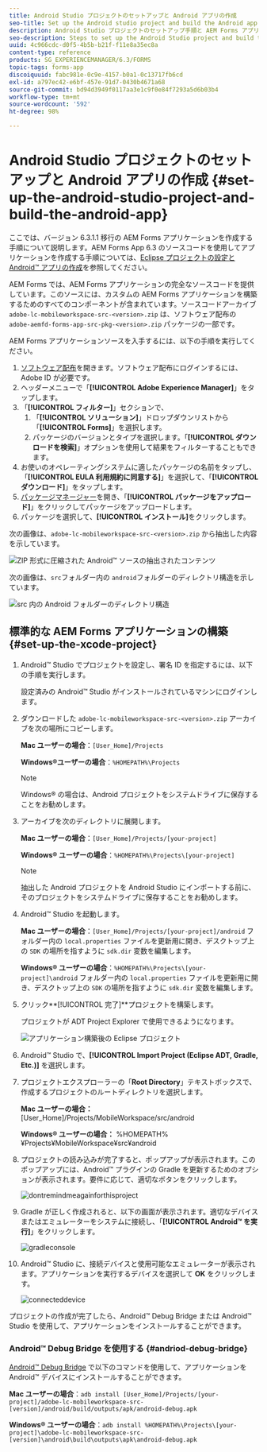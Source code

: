 ```yaml
---
title: Android Studio プロジェクトのセットアップと Android アプリの作成
seo-title: Set up the Android studio project and build the Android app
description: Android Studio プロジェクトのセットアップ手順と AEM Forms アプリケーションのインストーラーの作成手順
seo-description: Steps to set up the Android Studio project and build the installer for the AEM Forms app
uuid: 4c966cdc-d0f5-4b5b-b21f-f11e8a35ec8a
content-type: reference
products: SG_EXPERIENCEMANAGER/6.3/FORMS
topic-tags: forms-app
discoiquuid: fabc981e-0c9e-4157-b0a1-0c13717fb6cd
exl-id: a797ec42-e6bf-457e-91d7-0430b4671a68
source-git-commit: bd94d3949f0117aa3e1c9f0e84f7293a5d6b03b4
workflow-type: tm+mt
source-wordcount: '592'
ht-degree: 98%

---
```


# Android Studio プロジェクトのセットアップと Android アプリの作成 {#set-up-the-android-studio-project-and-build-the-android-app}

ここでは、バージョン 6.3.1.1 移行の AEM Forms アプリケーションを作成する手順について説明します。AEM Forms App 6.3 のソースコードを使用してアプリケーションを作成する手順については、[Eclipse プロジェクトの設定と Android™ アプリの作成](/help/forms/using/setup-eclipse-project-build-installer.md)を参照してください。

AEM Forms では、AEM Forms アプリケーションの完全なソースコードを提供しています。このソースには、カスタムの AEM Forms アプリケーションを構築するためのすべてのコンポーネントが含まれています。ソースコードアーカイブ `adobe-lc-mobileworkspace-src-<version>.zip` は、ソフトウェア配布の `adobe-aemfd-forms-app-src-pkg-<version>.zip` パッケージの一部です。

AEM Forms アプリケーションソースを入手するには、以下の手順を実行してください。

1. [ソフトウェア配布](https://experience.adobe.com/downloads)を開きます。ソフトウェア配布にログインするには、Adobe ID が必要です。
1. ヘッダーメニューで「**[!UICONTROL Adobe Experience Manager]**」をタップします。
1. 「**[!UICONTROL フィルター]**」セクションで、
   1. 「**[!UICONTROL ソリューション]**」ドロップダウンリストから「**[!UICONTROL Forms]**」を選択します。
   2. パッケージのバージョンとタイプを選択します。「**[!UICONTROL ダウンロードを検索]**」オプションを使用して結果をフィルターすることもできます。
1. お使いのオペレーティングシステムに適したパッケージの名前をタップし、「**[!UICONTROL EULA 利用規約に同意する]**」を選択して、「**[!UICONTROL ダウンロード]**」をタップします。
1. [パッケージマネージャー](https://docs.adobe.com/content/help/ja/experience-manager-65/administering/contentmanagement/package-manager.html)を開き、「**[!UICONTROL パッケージをアップロード]**」をクリックしてパッケージをアップロードします。
1. パッケージを選択して、**[!UICONTROL インストール]**&#x200B;をクリックします。

次の画像は、`adobe-lc-mobileworkspace-src-<version>.zip` から抽出した内容を示しています。

![ZIP 形式に圧縮された Android™ ソースの抽出されたコンテンツ](assets/mws-content-1.png)

次の画像は、`src`フォルダー内の `android`フォルダーのディレクトリ構造を示しています。

![src 内の Android フォルダーのディレクトリ構造](assets/android-folder.png)

## 標準的な AEM Forms アプリケーションの構築 {#set-up-the-xcode-project}

1. Android™ Studio でプロジェクトを設定し、署名 ID を指定するには、以下の手順を実行します。

   設定済みの Android™ Studio がインストールされているマシンにログインします。

1. ダウンロードした `adobe-lc-mobileworkspace-src-<version>.zip` アーカイブを次の場所にコピーします。

   **Mac ユーザーの場合**：`[User_Home]/Projects`

   **Windows®ユーザーの場合**：`%HOMEPATH%\Projects`

   >[!NOTE]
   >
   >Windows® の場合は、Android プロジェクトをシステムドライブに保存することをお勧めします。

1. アーカイブを次のディレクトリに展開します。

   **Mac ユーザーの場合**：`[User_Home]/Projects/[your-project]`

   **Windows® ユーザーの場合**：`%HOMEPATH%\Projects\[your-project]`

   >[!NOTE]
   >
   >抽出した Android プロジェクトを Android Studio にインポートする前に、そのプロジェクトをシステムドライブに保存することをお勧めします。

1. Android™ Studio を起動します。

   **Mac ユーザーの場合**：`[User_Home]/Projects/[your-project]/android` フォルダー内の `local.properties` ファイルを更新用に開き、デスクトップ上の `SDK` の場所を指すように `sdk.dir` 変数を編集します。

   **Windows® ユーザーの場合**：`%HOMEPATH%\Projects\[your-project]\android` フォルダー内の `local.properties` ファイルを更新用に開き、デスクトップ上の `SDK` の場所を指すように `sdk.dir` 変数を編集します。

1. クリック**[!UICONTROL 完了]**プロジェクトを構築します。

   プロジェクトが ADT Project Explorer で使用できるようになります。 

   ![アプリケーション構築後の Eclipse プロジェクト](assets/eclipsebuildmws.png)

1. Android™ Studio で、**[!UICONTROL Import Project (Eclipse ADT, Gradle, Etc.)]** を選択します。
1. プロジェクトエクスプローラーの「**Root Directory**」テキストボックスで、作成するプロジェクトのルートディレクトリを選択します。

   **Mac ユーザーの場合：** [User_Home]/Projects/MobileWorkspace/src/android

   **Windows® ユーザーの場合：** %HOMEPATH%¥Projects¥MobileWorkspace¥src¥android

1. プロジェクトの読み込みが完了すると、ポップアップが表示されます。このポップアップには、Android™ プラグインの Gradle を更新するためのオプションが表示されます。要件に応じて、適切なボタンをクリックします。

   ![dontremindmeagainforthisproject](assets/dontremindmeagainforthisproject.png)

1. Gradle が正しく作成されると、以下の画面が表示されます。適切なデバイスまたはエミュレーターをシステムに接続し、「**[!UICONTROL Android™ を実行]**」をクリックします。

   ![gradleconsole](assets/gradleconsole.png)

1. Android™ Studio に、接続デバイスと使用可能なエミュレーターが表示されます。アプリケーションを実行するデバイスを選択して **OK** をクリックします。

   ![connecteddevice](assets/connecteddevice.png)

プロジェクトの作成が完了したら、Android™ Debug Bridge または Android™ Studio を使用して、アプリケーションをインストールすることができます。

### Android™ Debug Bridge を使用する {#andriod-debug-bridge}

[Android™ Debug Bridge](https://developer.android.com/tools/help/adb.html) で以下のコマンドを使用して、アプリケーションを Android™ デバイスにインストールすることができます。

**Mac ユーザーの場合**：`adb install [User_Home]/Projects/[your-project]/adobe-lc-mobileworkspace-src-[version]/android/build/outputs/apk/android-debug.apk`

**Windows® ユーザーの場合**：`adb install %HOMEPATH%\Projects\[your-project]\adobe-lc-mobileworkspace-src-[version]\android\build\outputs\apk\android-debug.apk`
